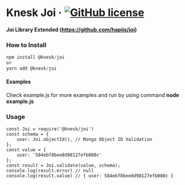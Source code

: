 # Knesk Joi &middot; [![GitHub license](https://img.shields.io/badge/license-MIT-blue.svg)](https://github.com/knesklab/joi/blob/master/LICENSE)
#### Joi Library Extended (https://github.com/hapijs/joi)

### How to Install
  ```javascript
npm install @knesk/joi
or
yarn add @knesk/joi
```

#### Examples
Check example.js for more examples and run by using command **node example.js**

### Usage
```
const Joi = require('@knesk/joi')
const schema = {
	user: Joi.objectId(), // Mongo Object ID Validation
};
const value = {
	user: '584ebf8bee8d98127efb080c'  
};
const result = Joi.validate(value, schema);
console.log(result.error) // null
console.log(result.value) // { user: 584ebf8bee8d98127efb080c }
```